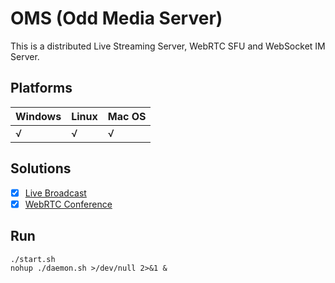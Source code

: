 # OMS (Odd Media Server)

This is a distributed Live Streaming Server, WebRTC SFU and WebSocket IM Server.

## Platforms

| Windows | Linux | Mac OS |
| :--- | :--- | :--- |
| √ | √ | √ |

## Solutions

- [x] [Live Broadcast](https://www.oddcancer.com/solution/live.html)  
- [x] [WebRTC Conference](https://www.oddcancer.com/solution/rtc/index.html)  

## Run

```code
./start.sh
nohup ./daemon.sh >/dev/null 2>&1 &
```
